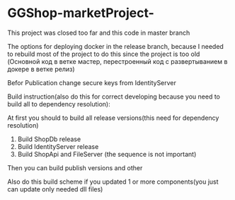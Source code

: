 # GGShop-marketProject-
This project was closed too far and this code in master branch

The options for deploying docker in the release branch, because I needed to rebuild most of the project to do this since the project is too old
(Основной код в ветке мастер, перестроенный код с развертыванием в докере в ветке релиз)


Befor Publication change secure keys from IdentityServer 
 
Build instruction(also do this for correct developing because you need to build all to dependency resolution): 

At first you should to build all release versions(this need for dependency resolution)

  1. Build ShopDb release 
  2. Build IdentityServer release 
  3. Build ShopApi and FileServer (the sequence is not important)
    
Then you can build publish versions and other

Also do this build scheme if you updated 1 or more components(you just can update only needed dll files)



